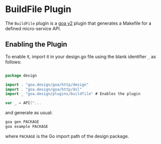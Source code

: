 # BuildFile Plugin

The `BuildFile` plugin is a [goa v2](https://github.com/goadesign/goa/tree/v2) plugin
that generates a Makefile for a defined micro-service API.

## Enabling the Plugin

To enable it, import it in your design.go file using the blank identifier `_` as follows:

```go

package design

import . "goa.design/goa/http/design"
import . "goa.design/goa/http/dsl"
import _ "goa.design/plugins/buildfile" # Enables the plugin

var _ = API("...
```

and generate as usual:

```bash
goa gen PACKAGE
goa example PACKAGE
```

where `PACKAGE` is the Go import path of the design package.